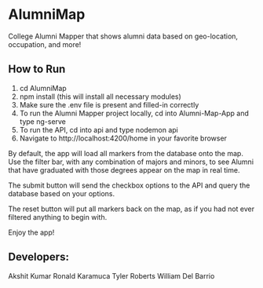 # AlumniMap
College Alumni Mapper that shows alumni data based on geo-location, occupation, and more!

## How to Run
1. cd AlumniMap
2. npm install (this will install all necessary modules)
3. Make sure the .env file is present and filled-in correctly
4. To run the Alumni Mapper project locally, cd into Alumni-Map-App and type ng-serve
5. To run the API, cd into api and type nodemon api
6. Navigate to http://localhost:4200/home in your favorite browser

By default, the app will load all markers from the database onto the map.
Use the filter bar, with any combination of majors and minors, to see Alumni that have
graduated with those degrees appear on the map in real time.

The submit button will send the checkbox options to the API and query the database
based on your options. 

The reset button will put all markers back on the map, as if you had not ever filtered
anything to begin with.

Enjoy the app!

Developers:
------------------
Akshit Kumar
Ronald Karamuca
Tyler Roberts
William Del Barrio
